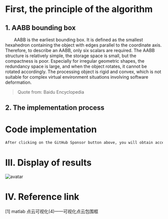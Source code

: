 #  First, the principle of the algorithm 

##  1. AABB bounding box 

   AABB is the earliest bounding box. It is defined as the smallest hexahedron containing the object with edges parallel to the coordinate axis. Therefore, to describe an AABB, only six scalars are required. The AABB structure is relatively simple, the storage space is small, but the compactness is poor. Especially for irregular geometric shapes, the redundancy space is large, and when the object rotates, it cannot be rotated accordingly. The processing object is rigid and convex, which is not suitable for complex virtual environment situations involving software deformation. 

>  Quote from: Baidu Encyclopedia 

##  2. The implementation process 

#  Code implementation 

  ```python  
After clicking on the GitHub Sponsor button above, you will obtain access permissions to my private code repository ( https://github.com/slowlon/my_code_bar ) to view this blog code. By searching the code number of this blog, you can find the code you need, code number is: 2024020309574545656
  ```  
#  III. Display of results 

 ![avatar]( 7203d682ba5642f6bafff0fe285fffe5.png) 

#  IV. Reference link 

 [1] matlab 点云可视化(4)——可视化点云包围框 

